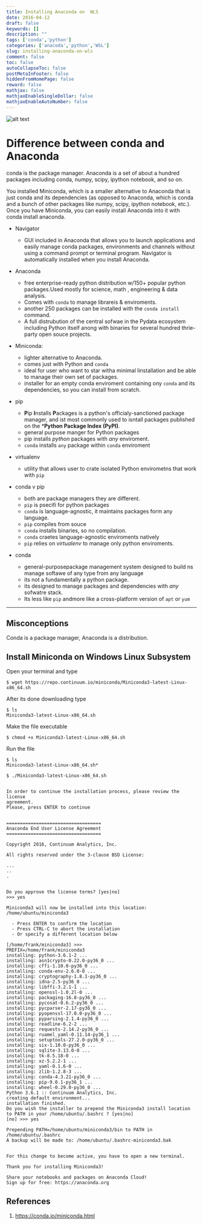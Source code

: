 ```yaml
---
title: Installing Anaconda on  WLS
date: 2016-04-12
draft: false
keywords: []
description: ""
tags: ['conda','python']
categories: ['anacoda','python','WSL']
slug: installing-anaconda-on-wls
comment: false
toc: false
autoCollapseToc: false
postMetaInFooter: false
hiddenFromHomePage: false
reward: false
mathjax: false
mathjaxEnableSingleDollar: false
mathjaxEnableAutoNumber: false
---
```




![alt text][img1]

# Difference between conda and Anaconda
conda is the package manager. Anaconda is a set of about a hundred packages including conda, numpy, scipy, ipython notebook, and so on.

You installed Miniconda, which is a smaller alternative to Anaconda that is just conda and its dependencies (as opposed to Anaconda, which is conda and a bunch of other packages like numpy, scipy, ipython notebook, etc.). Once you have Miniconda, you can easily install Anaconda into it with conda install anaconda.
<!--more-->

- Navigator
    - GUI included in Anaconda that allows you to launch applications and easily manage conda packages, environments and channels without using a command prompt or terminal program. Navigator is automatically installed when you install Anaconda.

- Anaconda
    - free enterprise-ready python distribution w/150+ popular python packages.Used mostly for science, math , engineering & data analysis.
    - Comes with `conda` to manage librareis & enviroments.
    - another $250$ packages can be installed with the `conda install` command.
    - A full distrubution of the central sofwae in the Pydata ecosystem including Python itself anong with binaries for several hundred thrie-party open souce projects.
- Miniconda:
    - lighter alternative to Anaconda.
    - comes just with Python and `conda`
    - ideal for user who want to star witha  minimal linstallation and be able to manage their own set of packages.
    - installer for an empty conda enviroment containing ony `conda` and its dependencies, so you can install from scratch.

- pip
    - **P**ip **I**nstalls **P**ackages is a python's officialy-sanctioned package manager, and ist most commonly used to isntall packages published on the ***Python Package Index (PyPI)**.
    - general purpose manger for Python packages
    - pip installs *python* packages with  *any* enviroment.
    - `conda` installs `any` package within `conda` enviroment

- virtualenv
    - utility that allows user to crate isolated Python envirometns that work with `pip`

- conda v pip
    - both are package managers they are different.
    - `pip` is psecifi for python packages
    - `conda` is language-agnostic, it maintains packages form any language.
    - `pip` compiles from souce 
    - `conda` installs binaries, so no compilation.
    - `conda` craetes language-agnostic enviroments natively
    - `pip` relies on *virtualenv* to manage only python enviroments.

- conda
    - general-purposepackage management system designed to build ns manage softawe of any type from any language
    - its not a fundamentally a python package.
    - its designed to manage packages and dependencies with *any* sofwatre stack.
    - Its less like `pip` andmore like a cross-platform version of `apt` or `yum`
---

## Misconceptions
Conda is a package manager, Anaconda is a distribution.




## Install Miniconda on Windows Linux Subsystem

Open your terminal and type

```$
$ wget https://repo.continuum.io/miniconda/Miniconda3-latest-Linux-x86_64.sh
```

After its done downloading type

```$
$ ls
Miniconda3-latest-Linux-x86_64.sh
```
Make the file executable

```$
$ chmod +x Miniconda3-latest-Linux-x86_64.sh 
```


Run the file 


```$
$ ls
Miniconda3-latest-Linux-x86_64.sh*
```


```$
$ ./Miniconda3-latest-Linux-x86_64.sh 


In order to continue the installation process, please review the license
agreement.
Please, press ENTER to continue


===================================
Anaconda End User License Agreement
===================================

Copyright 2016, Continuum Analytics, Inc.

All rights reserved under the 3-clause BSD License:

...
..
.


Do you approve the license terms? [yes|no]
>>> yes

Miniconda3 will now be installed into this location:
/home/ubuntu/miniconda3

  - Press ENTER to confirm the location
  - Press CTRL-C to abort the installation
  - Or specify a different location below

[/home/frank/miniconda3] >>> 
PREFIX=/home/frank/miniconda3
installing: python-3.6.1-2 ...
installing: asn1crypto-0.22.0-py36_0 ...
installing: cffi-1.10.0-py36_0 ...
installing: conda-env-2.6.0-0 ...
installing: cryptography-1.8.1-py36_0 ...
installing: idna-2.5-py36_0 ...
installing: libffi-3.2.1-1 ...
installing: openssl-1.0.2l-0 ...
installing: packaging-16.8-py36_0 ...
installing: pycosat-0.6.2-py36_0 ...
installing: pycparser-2.17-py36_0 ...
installing: pyopenssl-17.0.0-py36_0 ...
installing: pyparsing-2.1.4-py36_0 ...
installing: readline-6.2-2 ...
installing: requests-2.14.2-py36_0 ...
installing: ruamel_yaml-0.11.14-py36_1 ...
installing: setuptools-27.2.0-py36_0 ...
installing: six-1.10.0-py36_0 ...
installing: sqlite-3.13.0-0 ...
installing: tk-8.5.18-0 ...
installing: xz-5.2.2-1 ...
installing: yaml-0.1.6-0 ...
installing: zlib-1.2.8-3 ...
installing: conda-4.3.21-py36_0 ...
installing: pip-9.0.1-py36_1 ...
installing: wheel-0.29.0-py36_0 ...
Python 3.6.1 :: Continuum Analytics, Inc.
creating default environment...
installation finished.
Do you wish the installer to prepend the Miniconda3 install location
to PATH in your /home/ubuntu/.bashrc ? [yes|no]
[no] >>> yes

Prepending PATH=/home/ubuntu/miniconda3/bin to PATH in /home/ubuntu/.bashrc
A backup will be made to: /home/ubuntu/.bashrc-miniconda3.bak


For this change to become active, you have to open a new terminal.

Thank you for installing Miniconda3!

Share your notebooks and packages on Anaconda Cloud!
Sign up for free: https://anaconda.org
```





## References



1. https://conda.io/miniconda.html










[img1]: /images/installing-anaconda-on-wls/anaconda_horizontal.png